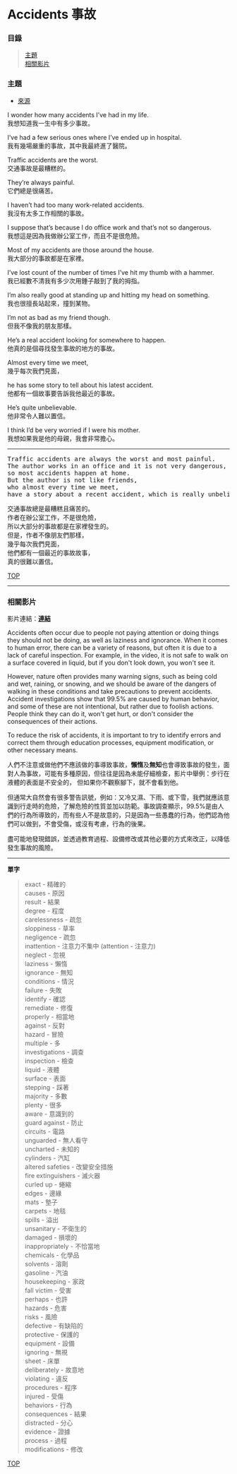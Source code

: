 # Accidents  事故

### 目錄
> [主題](#主題)  
> [相關影片](#相關影片)    

### **主題**

- [來源](https://listenaminute.com/a/accidents.html)

I wonder how many accidents I’ve had in my life.                            
我想知道我一生中有多少事故。

I’ve had a few serious ones where I’ve ended up in hospital.                
我有幾場嚴重的事故，其中我最終進了醫院。

Traffic accidents are the worst.                                            
交通事故是最糟糕的。

They’re always painful.                                                     
它們總是很痛苦。

I haven’t had too many work-related accidents.                              
我沒有太多工作相關的事故。

I suppose that’s because I do office work and that’s not so dangerous.      
我想這是因為我做辦公室工作，而且不是很危險。

Most of my accidents are those around the house.                            
我大部分的事故都是在家裡。

I’ve lost count of the number of times I’ve hit my thumb with a hammer.     
我已經數不清我有多少次用錘子敲到了我的拇指。

I’m also really good at standing up and hitting my head on something.       
我也很擅長站起來，撞到某物。

I’m not as bad as my friend though.                                         
但我不像我的朋友那樣。

He’s a real accident looking for somewhere to happen.                       
他真的是個尋找發生事故的地方的事故。

Almost every time we meet,                                                  
幾乎每次我們見面，  

he has some story to tell about his latest accident.                        
他都有一個故事要告訴我他最近的事故。

He’s quite unbelievable.                                                    
他非常令人難以置信。

I think I’d be very worried if I were his mother.                           
我想如果我是他的母親，我會非常擔心。

---
<pre>
Traffic accidents are always the worst and most painful. 
The author works in an office and it is not very dangerous, 
so most accidents happen at home. 
But the author is not like friends,
who almost every time we meet, 
have a story about a recent accident, which is really unbelievable. </pre>
<pre>
交通事故總是最糟糕且痛苦的。
作者在辦公室工作，不是很危險，
所以大部分的事故都是在家裡發生的。
但是，作者不像朋友們那樣，
幾乎每次我們見面，
他們都有一個最近的事故故事，
真的很難以置信。
</pre>

[TOP](#)

---

### **相關影片**

影片連結：[**連結**](https://youtu.be/jlxXahD0ZDU)

Accidents often occur due to people not paying attention or doing things they should not be doing, as well as laziness and ignorance. When it comes to human error, there can be a variety of reasons, but often it is due to a lack of careful inspection. For example, in the video, it is not safe to walk on a surface covered in liquid, but if you don't look down, you won't see it.

However, nature often provides many warning signs, such as being cold and wet, raining, or snowing, and we should be aware of the dangers of walking in these conditions and take precautions to prevent accidents. Accident investigations show that 99.5% are caused by human behavior, and some of these are not intentional, but rather due to foolish actions. People think they can do it, won't get hurt, or don't consider the consequences of their actions.

To reduce the risk of accidents, it is important to try to identify errors and correct them through education processes, equipment modification, or other necessary means.

人們不注意或做他們不應該做的事導致事故，**懶惰**及**無知**也會導致事故的發生，面對人為事故，可能有多種原因，但往往是因為未能仔細檢查，影片中舉例：步行在液體的表面是不安全的，
但如果你不觀察腳下，就不會看到他。  

但通常大自然會有很多警告訊號，例如：又冷又濕、下雨、或下雪，我們就應該意識到行走時的危險，了解危險的性質並加以防範。事故調查顯示，99.5%是由人們的行為所導致的，而有些人不是故意的，只是因為一些愚蠢的行為，他們認為他們可以做到，不會受傷，或沒有考慮，行為的後果。  

盡可能地發現錯誤，並透過教育過程、設備修改或其他必要的方式來改正，以降低發生事故的風險。

---

**單字**

> exact - 精確的  
> causes - 原因  
> result - 結果  
> degree - 程度  
> carelessness - 疏忽  
> sloppiness - 草率  
> negligence - 疏忽  
> inattention - 注意力不集中 (attention - 注意力)  
> neglect - 忽視  
> laziness - 懶惰  
> ignorance - 無知  
> conditions - 情況  
> failure - 失敗  
> identify - 確認  
> remediate - 修復  
> properly - 相當地  
> against - 反對  
> hazard - 冒險  
> multiple - 多  
> investigations - 調查  
> inspection - 檢查  
> liquid - 液體  
> surface - 表面   
> stepping - 踩著  
> majority - 多數  
> plenty - 很多  
> aware - 意識到的  
> guard against - 防止  
> circuits - 電路  
> unguarded - 無人看守  
> uncharted - 未知的  
> cylinders - 汽缸  
> altered safeties - 改變安全措施  
> fire extinguishers - 滅火器  
> curled up - 蜷縮  
> edges - 邊緣  
> mats - 墊子  
> carpets - 地毯  
> spills - 溢出  
> unsanitary - 不衛生的  
> damaged - 損壞的  
> inappropriately - 不恰當地  
> chemicals - 化學品  
> solvents - 溶劑  
> gasoline - 汽油  
> housekeeping - 家政  
> fall victim - 受害  
> perhaps - 也許  
> hazards - 危害  
> risks - 風險  
> defective - 有缺陷的  
> protective - 保護的  
> equipment - 設備  
> ignoring - 無視  
> sheet - 床單  
> deliberately - 故意地  
> violating - 違反  
> procedures - 程序  
> injured - 受傷  
> behaviors - 行為  
> consequences - 結果  
> distracted - 分心  
> evidence - 證據  
> process - 過程  
> modifications - 修改  

[TOP](#)